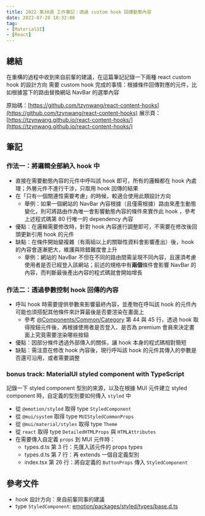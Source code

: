 ```yaml
---
title: 2022 第30週 工作筆記：透過 custom hook 回傳動態內容
date: 2022-07-28 18:32:00
tag:
- [MaterialUI]
- [React]
---
```


## 總結

在重構的過程中收到來自前輩的建議，在這篇筆記記錄一下兩種 react custom hook 的設計方向
需要 custom hook 完成的事情：根據條件回傳對應的元件，比如根據當下的路由替換網站 NavBar 的選單內容

原始碼：[https://github.com/tzynwang/react-content-hooks](https://github.com/tzynwang/react-content-hooks)
展示頁：[https://tzynwang.github.io/react-content-hooks/](https://tzynwang.github.io/react-content-hooks/)

## 筆記

### 作法一：將邏輯全部納入 hook 中

<script src="https://gist.github.com/tzynwang/e6cde22debcde3029e2b00382cbdbeb0.js"></script>

- 直接在需要動態內容的元件中呼叫該 hook 即可，所有的邏輯都在 hook 內處理；外層元件不進行干涉，只取用 hook 回傳的結果
- 在「只有一個關連性需要考慮」的時候，較適合使用此類設計方向
  - 舉例：如果一個網站的 NavBar 內容根據（且僅需根據）路由來產生動態變化，則可將路由作為唯一會影響動態內容的條件來實作此 hook ，參考上述程式碼第 80 行唯一的 dependency 內容
- 優點：在邏輯需要修改時，針對 hook 內容進行調整即可，不需要在修改後回頭更新引用 hook 的元件
- 缺點：在條件開始變複雜（有兩組以上的關聯性資料會影響產出）後，hook 的內容會逐漸肥大，維護與除錯難度會上升
  - 舉例：網站的 NavBar 不但在不同的路由間需呈現不同內容，且還須考慮使用者是否已經登入該網站；前述的規格中有**兩個**條件會影響 NavBar 的內容，而判斷最後產出內容的程式碼就會開始增長

### 作法二：透過參數控制 hook 回傳的內容

<script src="https://gist.github.com/tzynwang/1164af23cad63fa41e46fccf9e635ab4.js"></script>

- 呼叫 hook 時需要提供參數來影響最終內容，並產物在呼叫該 hook 的元件內可能也須搭配其他條件來計算最後是否要渲染在畫面上
  - 參考 [@Components/Common/Category](https://github.com/tzynwang/react-content-hooks/blob/master/src/components/Common/Category/index.tsx#L44) 第 44 與 45 行，透過 hook 取得按鈕元件後，再根據使用者是否登入、是否為 premium 會員來決定畫面上究竟需要渲染哪些按鈕
- 優點：因部分條件透過外部傳入的關係，讓 hook 本身的程式碼相對簡短
- 缺點：需注意在修改 hook 內容後，現行呼叫該 hook 的元件其傳入的參數是否還可沿用，或者需要調整

### bonus track: MaterialUI styled component with TypeScript

記錄一下 styled component 型別的來源，以及在根據 MUI 元件建立 styled component 時，自定義的型別要如何傳入 `styled` 中

<script src="https://gist.github.com/tzynwang/7946d03c812ea011d08359282d41abd3.js"></script>

- 從 `@emotion/styled` 取得 type `StyledComponent`
- 從 `@mui/system` 取得 type `MUIStyledCommonProps`
- 從 `@mui/material/styles` 取得 type `Theme`
- 從 `react` 取得 type `DetailedHTMLProps` 與 `HTMLAttributes`
- 在需要傳入自定義 `props` 到 MUI 元件時：
  - types.d.ts 第 3 行：先匯入該元件的 props types
  - types.d.ts 第 7 行：再 extends 一個自定義型別
  - index.tsx 第 26 行：將自定義的 `ButtonProps` 傳入 `StyledComponent`

## 參考文件

- hook 設計方向：來自前輩同事的建議
- type `StyledComponent`: [emotion/packages/styled/types/base.d.ts](https://github.com/emotion-js/emotion/blob/main/packages/styled/types/base.d.ts)
